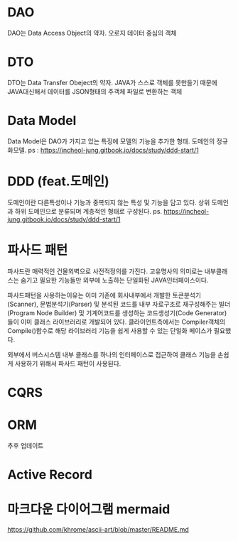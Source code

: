 # DAO
DAO는 Data Access Object의 약자. 오로지 데이터 중심의 객체

# DTO
DTO는 Data Transfer Obeject의 약자.
JAVA가 스스로 객체를 못만들기 때문에 JAVA대신해서 데이터를 JSON형태의 주객체 파일로 변환하는 객체

# Data Model
Data Model은 DAO가 가지고 있는 특징에 모델의 기능을 추가한 형태. 도메인의 정규화모델. 
ps : https://incheol-jung.gitbook.io/docs/study/ddd-start/1

# DDD (feat.도메인)
도메인이란 다른특성이나 기능과 중복되지 않는 특성 및 기능을 담고 있다. 상위 도메인과 하위 도메인으로 분류되며 계층적인 형태로 구성된다.
ps. https://incheol-jung.gitbook.io/docs/study/ddd-start/1

# 파사드 패턴
파사드란 매력적인 건물외벽으로 사전적정의를 가진다.
고유명사의 의미로는 내부클래스는 숨기고 필요한 기능들만
외부에 노출하는 단일화된 JAVA인터페이스이다.

파사드패턴을 사용하는이유는 이미 기존에 회사내부에서 개발한
토큰분석기(Scanner), 문법분석기(Parser) 및 분석된 코드를 내부 자료구조로 재구성해주는 빌더(Program Node Builder) 및 기계어코드를 생성하는 코드생성기(Code Generator)들이 이미 클래스 라이브러리로 개발되어 있다. 클라이언트측에서는 Compiler객체의 Compile()함수로 해당 라이브러리 기능을 쉽게 사용할 수 있는 단일화 페이스가 필요했다.

 외부에서 버스시스템 내부 클래스를 하나의 인터페이스로 접근하여 클래스 기능을 손쉽게 사용하기 위해서 파사드 패턴이 사용된다.

# CQRS

# ORM
추후 업데이트
# Active Record

# 마크다운 다이어그램 mermaid
https://github.com/khrome/ascii-art/blob/master/README.md